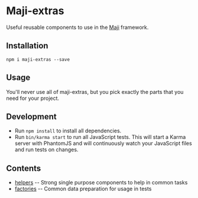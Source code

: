 # Maji-extras

Useful reusable components to use in the [Maji][maji] framework.

## Installation

`npm i maji-extras --save`

## Usage

You'll never use all of maji-extras, but you pick exactly the parts that you need for your project.

## Development

* Run `npm install` to install all dependencies.
* Run `bin/karma start` to run all JavaScript tests.
  This will start a Karma server with PhantomJS and will continuously watch your JavaScript files and run tests on changes.

## Contents

* [helpers](src/helpers/) -- Strong single purpose components to help in common tasks
* [factories](src/factories/) -- Common data preparation for usage in tests

[maji]: https://github.com/kabisa/maji
